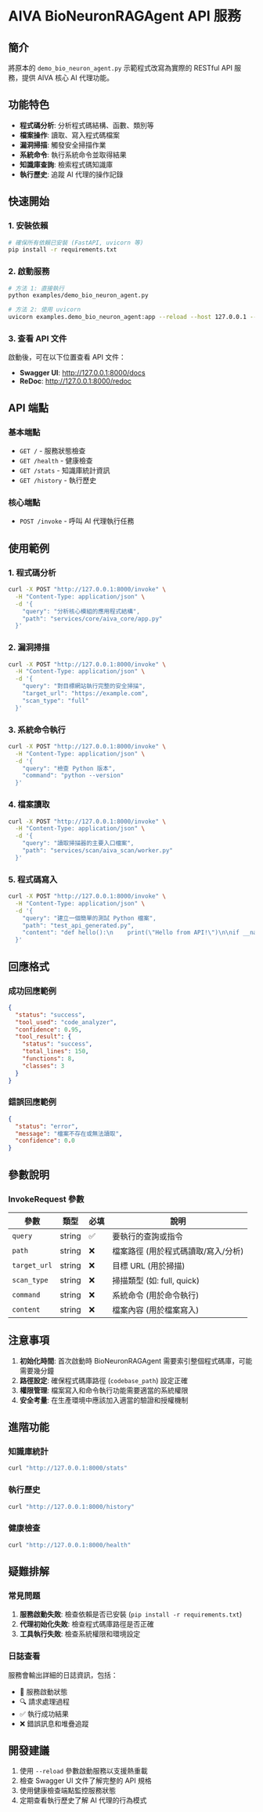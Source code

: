 # AIVA BioNeuronRAGAgent API 服務

## 簡介

將原本的 `demo_bio_neuron_agent.py` 示範程式改寫為實際的 RESTful API 服務，提供 AIVA 核心 AI 代理功能。

## 功能特色

- **程式碼分析**: 分析程式碼結構、函數、類別等
- **檔案操作**: 讀取、寫入程式碼檔案
- **漏洞掃描**: 觸發安全掃描作業
- **系統命令**: 執行系統命令並取得結果
- **知識庫查詢**: 檢索程式碼知識庫
- **執行歷史**: 追蹤 AI 代理的操作記錄

## 快速開始

### 1. 安裝依賴
```bash
# 確保所有依賴已安裝 (FastAPI, uvicorn 等)
pip install -r requirements.txt
```

### 2. 啟動服務
```bash
# 方法 1: 直接執行
python examples/demo_bio_neuron_agent.py

# 方法 2: 使用 uvicorn
uvicorn examples.demo_bio_neuron_agent:app --reload --host 127.0.0.1 --port 8000
```

### 3. 查看 API 文件
啟動後，可在以下位置查看 API 文件：
- **Swagger UI**: http://127.0.0.1:8000/docs
- **ReDoc**: http://127.0.0.1:8000/redoc

## API 端點

### 基本端點

- `GET /` - 服務狀態檢查
- `GET /health` - 健康檢查
- `GET /stats` - 知識庫統計資訊
- `GET /history` - 執行歷史

### 核心端點

- `POST /invoke` - 呼叫 AI 代理執行任務

## 使用範例

### 1. 程式碼分析
```bash
curl -X POST "http://127.0.0.1:8000/invoke" \
  -H "Content-Type: application/json" \
  -d '{
    "query": "分析核心模組的應用程式結構",
    "path": "services/core/aiva_core/app.py"
  }'
```

### 2. 漏洞掃描
```bash
curl -X POST "http://127.0.0.1:8000/invoke" \
  -H "Content-Type: application/json" \
  -d '{
    "query": "對目標網站執行完整的安全掃描",
    "target_url": "https://example.com",
    "scan_type": "full"
  }'
```

### 3. 系統命令執行
```bash
curl -X POST "http://127.0.0.1:8000/invoke" \
  -H "Content-Type: application/json" \
  -d '{
    "query": "檢查 Python 版本",
    "command": "python --version"
  }'
```

### 4. 檔案讀取
```bash
curl -X POST "http://127.0.0.1:8000/invoke" \
  -H "Content-Type: application/json" \
  -d '{
    "query": "讀取掃描器的主要入口檔案",
    "path": "services/scan/aiva_scan/worker.py"
  }'
```

### 5. 程式碼寫入
```bash
curl -X POST "http://127.0.0.1:8000/invoke" \
  -H "Content-Type: application/json" \
  -d '{
    "query": "建立一個簡單的測試 Python 檔案",
    "path": "test_api_generated.py",
    "content": "def hello():\n    print(\"Hello from API!\")\n\nif __name__ == \"__main__\":\n    hello()"
  }'
```

## 回應格式

### 成功回應範例
```json
{
  "status": "success",
  "tool_used": "code_analyzer",
  "confidence": 0.95,
  "tool_result": {
    "status": "success",
    "total_lines": 150,
    "functions": 8,
    "classes": 3
  }
}
```

### 錯誤回應範例
```json
{
  "status": "error",
  "message": "檔案不存在或無法讀取",
  "confidence": 0.0
}
```

## 參數說明

### InvokeRequest 參數

| 參數 | 類型 | 必填 | 說明 |
|------|------|------|------|
| `query` | string | ✅ | 要執行的查詢或指令 |
| `path` | string | ❌ | 檔案路徑 (用於程式碼讀取/寫入/分析) |
| `target_url` | string | ❌ | 目標 URL (用於掃描) |
| `scan_type` | string | ❌ | 掃描類型 (如: full, quick) |
| `command` | string | ❌ | 系統命令 (用於命令執行) |
| `content` | string | ❌ | 檔案內容 (用於檔案寫入) |

## 注意事項

1. **初始化時間**: 首次啟動時 BioNeuronRAGAgent 需要索引整個程式碼庫，可能需要幾分鐘
2. **路徑設定**: 確保程式碼庫路徑 (`codebase_path`) 設定正確
3. **權限管理**: 檔案寫入和命令執行功能需要適當的系統權限
4. **安全考量**: 在生產環境中應該加入適當的驗證和授權機制

## 進階功能

### 知識庫統計
```bash
curl "http://127.0.0.1:8000/stats"
```

### 執行歷史
```bash
curl "http://127.0.0.1:8000/history"
```

### 健康檢查
```bash
curl "http://127.0.0.1:8000/health"
```

## 疑難排解

### 常見問題

1. **服務啟動失敗**: 檢查依賴是否已安裝 (`pip install -r requirements.txt`)
2. **代理初始化失敗**: 檢查程式碼庫路徑是否正確
3. **工具執行失敗**: 檢查系統權限和環境設定

### 日誌查看
服務會輸出詳細的日誌資訊，包括：
- 🚀 服務啟動狀態
- 🔍 請求處理過程
- ✅ 執行成功結果
- ❌ 錯誤訊息和堆疊追蹤

## 開發建議

1. 使用 `--reload` 參數啟動服務以支援熱重載
2. 檢查 Swagger UI 文件了解完整的 API 規格
3. 使用健康檢查端點監控服務狀態
4. 定期查看執行歷史了解 AI 代理的行為模式